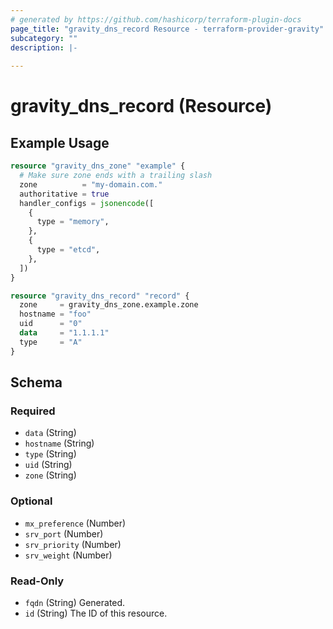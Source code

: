 ```yaml
---
# generated by https://github.com/hashicorp/terraform-plugin-docs
page_title: "gravity_dns_record Resource - terraform-provider-gravity"
subcategory: ""
description: |-
  
---
```


# gravity_dns_record (Resource)



## Example Usage

```terraform
resource "gravity_dns_zone" "example" {
  # Make sure zone ends with a trailing slash
  zone          = "my-domain.com."
  authoritative = true
  handler_configs = jsonencode([
    {
      type = "memory",
    },
    {
      type = "etcd",
    },
  ])
}

resource "gravity_dns_record" "record" {
  zone     = gravity_dns_zone.example.zone
  hostname = "foo"
  uid      = "0"
  data     = "1.1.1.1"
  type     = "A"
}
```

<!-- schema generated by tfplugindocs -->
## Schema

### Required

- `data` (String)
- `hostname` (String)
- `type` (String)
- `uid` (String)
- `zone` (String)

### Optional

- `mx_preference` (Number)
- `srv_port` (Number)
- `srv_priority` (Number)
- `srv_weight` (Number)

### Read-Only

- `fqdn` (String) Generated.
- `id` (String) The ID of this resource.
